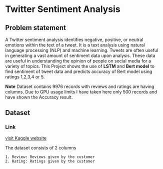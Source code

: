 # Twitter Sentiment Analysis
## Problem statement

A Twitter sentiment analysis identifies negative, positive, or neutral emotions within the text of a tweet. It is a text analysis using natural language processing (NLP) and machine learning. Tweets are often useful in generating a vast amount of sentiment data upon analysis. These data are useful in understanding the opinion of people on social media for a variety of topics. This Project shows the use of **LSTM** and **Bert model** to find sentiment of tweet data and predicts accuracy of Bert model using ratings 1,2,3,4 or 5.

**Note**
Dataset contains 9976 records with reviews and ratings are having columns. Due to GPU usage limits I have taken here only 500 records and have shown the Accuracy result.

## Dataset
### Link
[visit Kaggle website](https://www.kaggle.com/datasets/kabirnagpal/flipkart-customer-review-and-rating)

The dataset consists of 2 columns

    1. Review: Reviews given by the customer
    2. Rating: Ratings given by the customer
